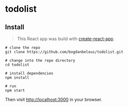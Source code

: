 # todolist

## Install

> This React app was build with [create-react-app](https://github.com/facebook/create-react-app).

```shell
# clone the repo
git clone https://github.com/bogdanbelous/todolist.git

# change into the repo directory
cd todolist

# install dependencies
npm install

# run
npm start
```

Then visit [http://localhost:3000](http://localhost:3000) in your browser.
